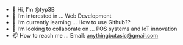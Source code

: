 - 👋 Hi, I’m @typ3B
- 👀 I’m interested in ... Web Development
- 🌱 I’m currently learning ... How to use Github??
- 💞️ I’m looking to collaborate on ... POS systems and IoT innovation
- 📫 How to reach me ... Email: anythingbutasic@gmail.com

<!---
typ3B/typ3B is a ✨ special ✨ repository because its `README.md` (this file) appears on your GitHub profile.
You can click the Preview link to take a look at your changes.
--->
